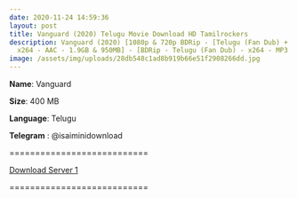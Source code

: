 ```yaml
---
date: 2020-11-24 14:59:36
layout: post
title: Vanguard (2020) Telugu Movie Download HD Tamilrockers
description: Vanguard (2020) [1080p & 720p BDRip - [Telugu (Fan Dub) + Chi] -
  x264 - AAC - 1.9GB & 950MB] - [BDRip - Telugu (Fan Dub) - x264 - MP3 - 400MB]
image: /assets/img/uploads/28db548c1ad8b919b66e51f2908266dd.jpg
---
```

**Name**: Vanguard

**Size**: 400 MB

**Language**:  Telugu

**Telegram** : @isaiminidownload

\===========================

[Download Server 1](https://drive.softpedia.workers.dev/(%2520Telegram%2520%40isaiminidownload%2520)%2520-%2520Vanguard%2520(2020)%2520%5BBDRip%2520-%2520Telugu%2520(Fan%2520Dub)%2520-%2520x264%2520-%2520MP3%2520-%2520400MB%5D.mkv?rootId=0ACyoBoGqNNHEUk9PVA)

[](https://drive.softpedia.workers.dev/(%2520Telegram%2520%40isaiminidownload%2520)%2520-%2520Vanguard%2520(2020)%2520%5BBDRip%2520-%2520Telugu%2520(Fan%2520Dub)%2520-%2520x264%2520-%2520MP3%2520-%2520400MB%5D.mkv?rootId=0ACyoBoGqNNHEUk9PVA)===========================